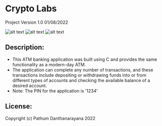 # Crypto Labs
Project Version 1.0 01/08/2022

![alt text](https://i.imgur.com/9sBufQH.png?raw=true)
![alt text](https://i.imgur.com/lO56Xov.png?raw=true)
![alt text](https://i.imgur.com/Q6iU6Np.png?raw=true)

Description:
--------------
- This ATM banking application was built using C and provides the same functionality as a modern-day ATM. 
- The application can complete any number of transactions, and these transactions include depositing or withdrawing funds into or from different types of accounts and checking the available balance of a desired account.
- Note: The PIN for the application is '1234'

License:
---------
Copyright (c) Pathum Danthanarayana 2022
